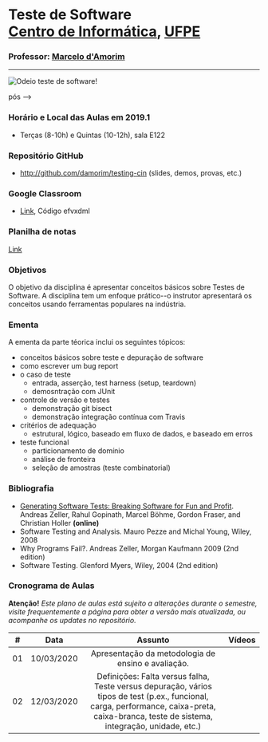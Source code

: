 # Teste de Software <br> [Centro de Informática](http://www.cin.ufpe.br), [UFPE](http://www.ufpe.br) 
### Professor: [Marcelo d'Amorim](http://cin.ufpe.br/~damorim/)
<hr>

![Odeio teste de software!](https://raw.githubusercontent.com/damorim/testing-cin/master/img/scared-bug-clipart-1.jpg)

<!--Esta disciplina é oferecida na graduação e na pós-graduação, em semestres alternados.<br> 2019.1 --> pós -->

### Horário e Local das Aulas em 2019.1
* Terças (8-10h) e Quintas (10-12h), sala E122

### Repositório GitHub
- http://github.com/damorim/testing-cin (slides, demos, provas, etc.)

### Google Classroom
- [Link](https://classroom.google.com/u/1/c/MjA4MjcxMTAwMjla?hl=pt_BR), Código efvxdml

### Planilha de notas
[Link](http://tiny.cc/6zgelz)

### Objetivos

O objetivo da disciplina é apresentar conceitos básicos sobre Testes de Software. A disciplina tem um enfoque prático--o instrutor apresentará os conceitos usando ferramentas populares na indústria.

### Ementa

A ementa da parte téorica inclui os seguintes tópicos:

* conceitos básicos sobre teste e depuração de software
* como escrever um bug report
* o caso de teste 
  * entrada, asserção, test harness (setup, teardown)
  * demosntração com JUnit
* controle de versão e testes
  * demonstração git bisect
  * demonstração integração contínua com Travis
* critérios de adequação
  * estrutural, lógico, baseado em fluxo de dados, e baseado em erros
* teste funcional
  * particionamento de domínio
  * análise de fronteira
  * seleção de amostras (teste combinatorial)


### Bibliografia
- [Generating Software Tests: Breaking Software for Fun and Profit](https://www.fuzzingbook.org/). Andreas Zeller, Rahul Gopinath, Marcel Böhme, Gordon Fraser, and Christian Holler <b>(online)</b>
- Software Testing and Analysis. Mauro Pezze and Michal Young, Wiley, 2008  
- Why Programs Fail?. Andreas Zeller, Morgan Kaufmann 2009 (2nd edition)
- Software Testing. Glenford Myers, Wiley, 2004 (2nd edition)


### Cronograma de Aulas

**Atenção!** 
*Este plano de aulas está sujeito a alterações durante o semestre, visite frequentemente a página para obter a versão mais atualizada, ou acompanhe os updates no repositório.*

| # | Data | Assunto | Vídeos |
|:---:|:----:|:----------------------:|:----------------------|
| 01 | 10/03/2020 | Apresentação da metodologia de ensino e avaliação. | |
| 02 | 12/03/2020 | Definições: Falta versus falha, Teste versus depuração, vários tipos de test (p.ex., funcional, carga, performance, caixa-preta, caixa-branca, teste de sistema, integração, unidade, etc.) |   |
